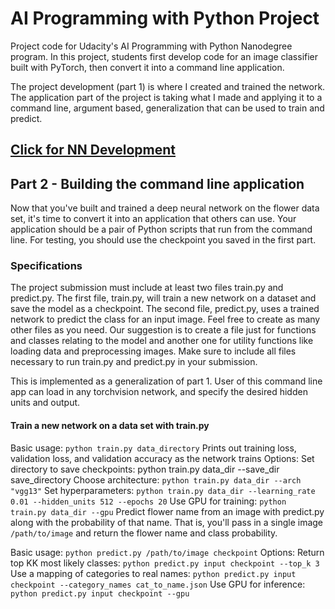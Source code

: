 # AI Programming with Python Project

Project code for Udacity's AI Programming with Python Nanodegree program. In this project, students first develop code for an image classifier built with PyTorch, then convert it into a command line application.

The project development (part 1) is where I created and trained the network.
The application part of the project is taking what I made and applying it to a command line, argument based, generalization that can be used to train and predict.

## [Click for NN Development](http://htmlpreview.github.com/?https://github.com/mkucz95/image_classifier/blob/master/development/Image%20Classifier%20Project.html)

## Part 2 - Building the command line application
Now that you've built and trained a deep neural network on the flower data set, it's time to convert it into an application that others can use. Your application should be a pair of Python scripts that run from the command line. For testing, you should use the checkpoint you saved in the first part.

### Specifications
The project submission must include at least two files train.py and predict.py. The first file, train.py, will train a new network on a dataset and save the model as a checkpoint. The second file, predict.py, uses a trained network to predict the class for an input image. Feel free to create as many other files as you need. Our suggestion is to create a file just for functions and classes relating to the model and another one for utility functions like loading data and preprocessing images. Make sure to include all files necessary to run train.py and predict.py in your submission.

This is implemented as a generalization of part 1. User of this command line app can load in any torchvision network, and specify the desired hidden units and output.

#### Train a new network on a data set with train.py

Basic usage: `python train.py data_directory`
Prints out training loss, validation loss, and validation accuracy as the network trains
Options:
Set directory to save checkpoints: python train.py data_dir --save_dir save_directory
Choose architecture: `python train.py data_dir --arch "vgg13"`
Set hyperparameters: `python train.py data_dir --learning_rate 0.01 --hidden_units 512 --epochs 20`
Use GPU for training: `python train.py data_dir --gpu`
Predict flower name from an image with predict.py along with the probability of that name. That is, you'll pass in a single image `/path/to/image` and return the flower name and class probability.

Basic usage: `python predict.py /path/to/image checkpoint`
Options:
Return top KK most likely classes: `python predict.py input checkpoint --top_k 3`
Use a mapping of categories to real names: `python predict.py input checkpoint --category_names cat_to_name.json`
Use GPU for inference: `python predict.py input checkpoint --gpu`
